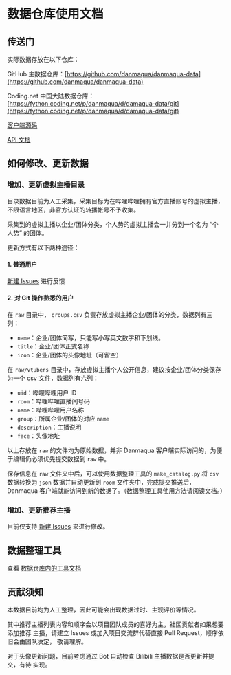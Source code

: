 # 数据仓库使用文档

## 传送门

实际数据存放在以下仓库：

GitHub 主数据仓库：[https://github.com/danmaqua/danmaqua-data](https://github.com/danmaqua/danmaqua-data)

Coding.net 中国大陆数据仓库：[https://fython.coding.net/p/danmaqua/d/damaqua-data/git](https://fython.coding.net/p/danmaqua/d/damaqua-data/git)

[客户端源码](https://github.com/fython/danmaqua-android)

[API 文档](/api)

## 如何修改、更新数据

### 增加、更新虚拟主播目录

目录数据目前为人工采集，采集目标为在哔哩哔哩拥有官方直播账号的虚拟主播，不限语言地区，非官方认证的转播帐号不予收集。

采集到的虚拟主播以企业/团体分类，个人势的虚拟主播会一并分到一个名为 “个人势” 的团体。

更新方式有以下两种途径：

#### 1. 普通用户

[新建 Issues](https://github.com/danmaqua/danmaqua-data/issues/new) 进行反馈

#### 2. 对 Git 操作熟悉的用户

在 `raw` 目录中， `groups.csv` 负责存放虚拟主播企业/团体的分类，数据列有三列：

- `name`：企业/团体简写，只能写小写英文数字和下划线。
- `title`：企业/团体正式名称
- `icon`：企业/团体的头像地址（可留空）

在 `raw/vtubers` 目录中，存放虚拟主播个人公开信息，建议按企业/团体分类保存为一个 csv 文件，数据列有六列：

- `uid`：哔哩哔哩用户 ID
- `room`：哔哩哔哩直播间号码
- `name`：哔哩哔哩用户名称
- `group`：所属企业/团体的对应 `name`
- `description`：主播说明
- `face`：头像地址

以上存放在 `raw` 的文件均为原始数据，并非 Danmaqua 客户端实际访问的，为便于编辑仍必须优先提交数据到 `raw` 中。

保存信息在 `raw` 文件夹中后，可以使用数据整理工具的 `make_catalog.py` 将 `csv` 数据转换为 `json` 数据并自动更新到 `room` 文件夹中，完成提交推送后，Danmaqua 客户端就能访问到新的数据了。（数据整理工具使用方法请阅读文档。）

### 增加、更新推荐主播

目前仅支持 [新建 Issues](https://github.com/danmaqua/danmaqua-data/issues/new) 来进行修改。

## 数据整理工具

查看 [数据仓库内的工具文档](https://github.com/danmaqua/danmaqua-data/blob/master/tools/README.md)

## 贡献须知

本数据目前均为人工整理，因此可能会出现数据过时、主观评价等情况。

其中推荐主播列表内容和顺序会以项目团队成员的喜好为主，社区贡献者如果想要添加推荐
主播，请建立 Issues 或加入项目交流群代替直接 Pull Request，顺序依旧会由团队决定，
敬请理解。

对于头像更新问题，目前考虑通过 Bot 自动检查 Bilibili 主播数据是否更新并提交，有待
实现。
